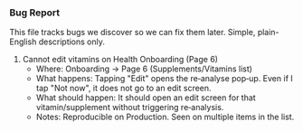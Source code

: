 ### Bug Report

This file tracks bugs we discover so we can fix them later. Simple, plain-English descriptions only.

1) Cannot edit vitamins on Health Onboarding (Page 6)
   - Where: Onboarding → Page 6 (Supplements/Vitamins list)
   - What happens: Tapping "Edit" opens the re‑analyse pop‑up. Even if I tap "Not now", it does not go to an edit screen.
   - What should happen: It should open an edit screen for that vitamin/supplement without triggering re‑analysis.
   - Notes: Reproducible on Production. Seen on multiple items in the list.


